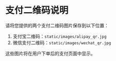 # 支付二维码说明

请将您提供的两个支付二维码图片保存到以下位置：

1. 支付宝二维码：`static/images/alipay_qr.jpg`
2. 微信支付二维码：`static/images/wechat_qr.jpg`

这些图片将在用户下单后的支付页面中显示。
